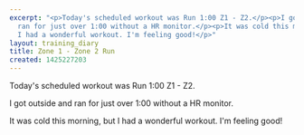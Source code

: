 ```yaml
---
excerpt: "<p>Today's scheduled workout was Run 1:00 Z1 - Z2.</p><p>I got outside and
  ran for just over 1:00 without a HR monitor.</p><p>It was cold this morning, but
  I had a wonderful workout. I'm feeling good!</p>"
layout: training_diary
title: Zone 1 - Zone 2 Run
created: 1425227203
---
```

<p>Today's scheduled workout was Run 1:00 Z1 - Z2.</p><p>I got outside and ran for just over 1:00 without a HR monitor.</p><p>It was cold this morning, but I had a wonderful workout. I'm feeling good!</p>
